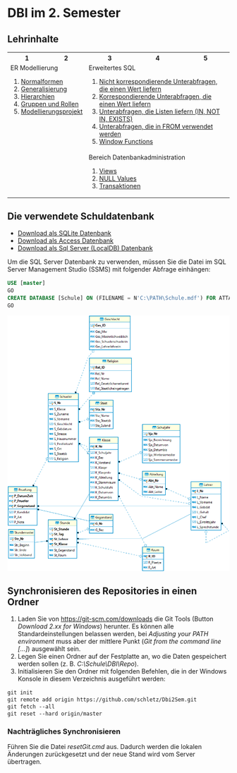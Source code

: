 # DBI im 2. Semester

## Lehrinhalte

<table>
    <tr>
        <th>1</th> <th>2</th> <th>3</th> <th>4</th> <th>5</th>
    </tr>
    <tr>
        <td colspan="2" rowspan="2" valign="top">
            ER Modellierung
            <ol>
                <li><a href="">Normalformen</a></li>
                <li><a href="">Generalisierung</a></li>
                <li><a href="">Hierarchien</a></li>
                <li><a href="">Gruppen und Rollen</a></li>
                <li><a href="">Modellierungsprojekt</a></li>
            </ol>
        </td>
        <td colspan="3">
            Erweitertes SQL
            <ol>
                <li><a href="11_SingleValueNonCorresponding">Nicht korrespondierende Unterabfragen, die einen Wert liefern</a></li>
                <li><a href="12_SingleValueCorresponding">Korrespondierende Unterabfragen, die einen Wert liefern</a></li>
                <li><a href="13_ListSubqueries">Unterabfragen, die Listen liefern (IN, NOT IN, EXISTS)</a></li>
                <li><a href="14_FromSubqueries">Unterabfragen, die in FROM verwendet werden</a></li>
                <li><a href="15_WindowFunctions">Window Functions</a></li>
            </ol>
        </td>
    </tr>
    <tr>
        <td colspan="3">
            Bereich Datenbankadministration
            <ol>
            <li><a href="21_Views">Views</a></li>
            <li><a href="22_Null">NULL Values</a></li>
            <li><a href="23_Transaktionen">Transaktionen</a></li>
            </ol>
        </td>
    </tr>

</table>

## Die verwendete Schuldatenbank

- [Download als SQLite Datenbank](Schule.db)
- [Download als Access Datenbank](Schule.mdb)
- [Download als Sql Server (LocalDB) Datenbank](Schule.mdf)

Um die SQL Server Datenbank zu verwenden, müssen Sie die Datei im SQL Server Management Studio (SSMS)
mit folgender Abfrage einhängen:

```sql
USE [master]
GO
CREATE DATABASE [Schule] ON (FILENAME = N'C:\PATH\Schule.mdf') FOR ATTACH
GO
```

![](schuldb20200207.png)

## Synchronisieren des Repositories in einen Ordner

1. Laden Sie von https://git-scm.com/downloads die Git Tools (Button *Download 2.xx for Windows*)
    herunter. Es können alle Standardeinstellungen belassen werden, bei *Adjusting your PATH environment*
    muss aber der mittlere Punkt (*Git from the command line [...]*) ausgewählt sein.
2. Legen Sie einen Ordner auf der Festplatte an, wo die Daten gespeichert werden sollen
    (z. B. *C:\Schule\DBI\Repo*).
3. Initialisieren Sie den Ordner mit folgenden Befehlen, die in der Windows Konsole in diesem Verzeichnis
    ausgeführt werden:

```text
git init
git remote add origin https://github.com/schletz/Dbi2Sem.git
git fetch --all
git reset --hard origin/master
```

### Nachträgliches Synchronisieren

Führen Sie die Datei *resetGit.cmd* aus. Dadurch werden die lokalen Änderungen zurückgesetzt und der
neue Stand wird vom Server übertragen.
